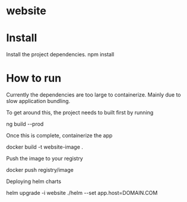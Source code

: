 # website

# Install
Install the project dependencies.
    npm install

# How to run
Currently the dependencies are too large to containerize. Mainly due to slow application bundling.

To get around this, the project needs to built first by running

ng build --prod

Once this is complete, containerize the app

docker build -t website-image .

Push the image to your registry

docker push registry/image

Deploying helm charts

helm upgrade -i website ./helm --set app.host=DOMAIN.COM

